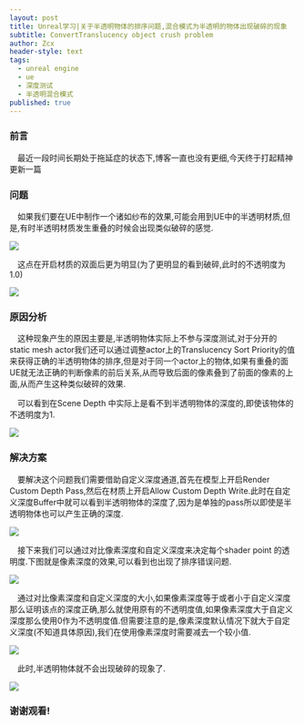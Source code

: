 ```yaml
---
layout: post
title: Unreal学习|关于半透明物体的排序问题,混合模式为半透明的物体出现破碎的现象
subtitle: ConvertTranslucency object crush problem
author: Zcx
header-style: text
tags:
  - unreal engine
  - ue
  - 深度测试
  - 半透明混合模式
published: true
---
```

### 前言
&ensp;&ensp;最近一段时间长期处于拖延症的状态下,博客一直也没有更细,今天终于打起精神更新一篇

### 问题
&ensp;&ensp;如果我们要在UE中制作一个诸如纱布的效果,可能会用到UE中的半透明材质,但是,有时半透明材质发生重叠的时候会出现类似破碎的感觉.

![]({{site.baseurl}}/img/Post/2022-05-17-Translucency-object-crush/Pasted_image_20230516235831.jpg)


&ensp;&ensp;这点在开启材质的双面后更为明显(为了更明显的看到破碎,此时的不透明度为1.0)

![]({{site.baseurl}}/img/Post/2022-05-17-Translucency-object-crush/Pasted_image_20230516235911.jpg)

### 原因分析

&ensp;&ensp;这种现象产生的原因主要是,半透明物体实际上不参与深度测试,对于分开的static mesh actor我们还可以通过调整actor上的Translucency Sort Priority的值来获得正确的半透明物体的排序,但是对于同一个actor上的物体,如果有重叠的面UE就无法正确的判断像素的前后关系,从而导致后面的像素叠到了前面的像素的上面,从而产生这种类似破碎的效果.

&ensp;&ensp;可以看到在Scene Depth 中实际上是看不到半透明物体的深度的,即使该物体的不透明度为1.


![]({{site.baseurl}}/img/Post/2022-05-17-Translucency-object-crush/Pasted_image_20230517000345.jpg)


### 解决方案

&ensp;&ensp;要解决这个问题我们需要借助自定义深度通道,首先在模型上开启Render Custom Depth Pass,然后在材质上开启Allow Custom Depth Write.此时在自定义深度Buffer中就可以看到半透明物体的深度了,因为是单独的pass所以即使是半透明物体也可以产生正确的深度.

![]({{site.baseurl}}/img/Post/2022-05-17-Translucency-object-crush/Pasted_image_20230517000621.jpg)

&ensp;&ensp;接下来我们可以通过对比像素深度和自定义深度来决定每个shader point 的透明度.下图就是像素深度的效果,可以看到也出现了排序错误问题.

![]({{site.baseurl}}/img/Post/2022-05-17-Translucency-object-crush/Pasted_image_20230517001709.jpg)

&ensp;&ensp;通过对比像素深度和自定义深度的大小,如果像素深度等于或者小于自定义深度那么证明该点的深度正确,那么就使用原有的不透明度值,如果像素深度大于自定义深度那么使用0作为不透明度值.但需要注意的是,像素深度默认情况下就大于自定义深度(不知道具体原因),我们在使用像素深度时需要减去一个较小值.

![]({{site.baseurl}}/img/Post/2022-05-17-Translucency-object-crush/Pasted_image_20230517002447.jpg)

&ensp;&ensp;此时,半透明物体就不会出现破碎的现象了.

![]({{site.baseurl}}/img/Post/2022-05-17-Translucency-object-crush/Pasted_image_20230517002510.jpg)

### 谢谢观看!
